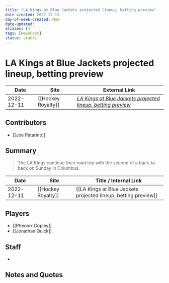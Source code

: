 ```yaml
---
title: "LA Kings at Blue Jackets projected lineup, betting preview"
date-created: 2022-12-12
day-of-week-created: Mon
date-updated: 
aliases: []
tags: [NewsPost]
status: stable
---
```


# LA Kings at Blue Jackets projected lineup, betting preview

| Date       | Site | External Link                                                                                                                                                   |
| ---------- | ---- | --------------------------------------------------------------------------------------------------------------------------------------------------------------- |
| 2022-12-11 | [[Hockey Royalty]]     | [*LA Kings at Blue Jackets projected lineup, betting preview*](https://hockeyroyalty.com/2022/12/11/la-kings-at-blue-jackets-projected-lineup-betting-preview/) |

## Contributors
- [[Joe Patarino]]

## Summary
> The LA Kings continue their road trip with the second of a back-to-back on Sunday in Columbus.

| Date       | Site               | Title / Internal Link                                          |
| ---------- | ------------------ | -------------------------------------------------------------- |
| 2022-12-11 | [[Hockey Royalty]] | [[LA Kings at Blue Jackets projected lineup, betting preview]] |

## Players
- [[Pheonix Copley]]
- [[Jonathan Quick]]

## Staff
- 

## Notes and Quotes


